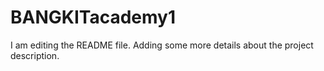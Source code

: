 # BANGKITacademy1
I am editing the README file. Adding some more details about the project description. 
